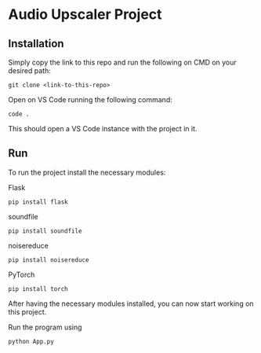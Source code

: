 # Audio Upscaler Project

## Installation

Simply copy the link to this repo and run the following on CMD on your desired path:
```
git clone <link-to-this-repo>
```

Open on VS Code running the following command:
```
code .
```

This should open a VS Code instance with the project in it.

## Run

To run the project install the necessary modules:

Flask
```
pip install flask
```

soundfile
```
pip install soundfile
```

noisereduce
```
pip install noisereduce
```

PyTorch
```
pip install torch
```

After having the necessary modules installed, you can now start working on this project.

Run the program using
```
python App.py
```





